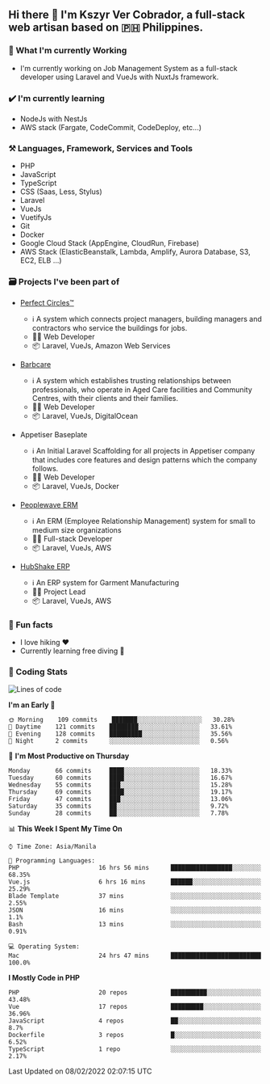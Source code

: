 ## Hi there 👋 I'm Kszyr Ver Cobrador, a full-stack web artisan based on 🇵🇭 Philippines.

### 🚀 What I'm currently Working

- I'm currently working on Job Management System as a full-stack developer using Laravel and VueJs with NuxtJs framework.

### ✔️ I'm currently learning

- NodeJs with NestJs
- AWS stack (Fargate, CodeCommit, CodeDeploy, etc...)

### ⚒️ Languages, Framework, Services and Tools
- PHP
- JavaScript
- TypeScript
- CSS (Saas, Less, Stylus)
- Laravel
- VueJs
- VuetifyJs
- Git
- Docker
- Google Cloud Stack (AppEngine, CloudRun, Firebase)
- AWS Stack (ElasticBeanstalk, Lambda, Amplify, Aurora Database, S3, EC2, ELB ...)


### 🗃 Projects I've been part of

- <a href="https://perfectcircles.com.au/" target="_blank">Perfect Circles™</a>

  - ℹ️ A system which connects project managers, building managers and contractors who service the buildings for jobs.
  - 👨‍💻 Web Developer
  - 📦 Laravel, VueJs, Amazon Web Services

- <a href="https://appetiser.com.au/portfolio/barbcare" target="_blank">Barbcare</a>

  - ℹ️ A system which establishes trusting relationships between professionals, who operate in Aged Care facilities and Community Centres, with their clients and their families.
  - 👨‍💻 Web Developer
  - 📦 Laravel, VueJs, DigitalOcean

- Appetiser Baseplate

  - ℹ️ An Initial Laravel Scaffolding for all projects in Appetiser company that includes core features and design patterns which the company follows.
  - 👨‍💻 Web Developer
  - 📦 Laravel, VueJs, Docker

- <a href="https://peoplewave.co" target="_blank">Peoplewave ERM</a>

  - ℹ️ An ERM (Employee Relationship Management) system for small to medium size organizations
  - 👨‍💻 Full-stack Developer
  - 📦 Laravel, VueJs, AWS

- <a href="https://www.posbang.com/garment-erp" target="_blank">HubShake ERP</a>

  - ℹ️ An ERP system for Garment Manufacturing
  - 👨‍💻 Project Lead
  - 📦 Laravel, VueJs, AWS

### 🌴 Fun facts

- I love hiking ❤️
- Currently learning free diving 🥽

### 🌟 Coding Stats

<!-- WakaTime Stats -->

<!--START_SECTION:waka-->
![Lines of code](https://img.shields.io/badge/From%20Hello%20World%20I%27ve%20Written-424%20Thousand%20lines%20of%20code-blue)

**I'm an Early 🐤** 

```text
🌞 Morning    109 commits    ███████░░░░░░░░░░░░░░░░░░   30.28% 
🌆 Daytime    121 commits    ████████░░░░░░░░░░░░░░░░░   33.61% 
🌃 Evening    128 commits    █████████░░░░░░░░░░░░░░░░   35.56% 
🌙 Night      2 commits      ░░░░░░░░░░░░░░░░░░░░░░░░░   0.56%

```
📅 **I'm Most Productive on Thursday** 

```text
Monday       66 commits     ████░░░░░░░░░░░░░░░░░░░░░   18.33% 
Tuesday      60 commits     ████░░░░░░░░░░░░░░░░░░░░░   16.67% 
Wednesday    55 commits     ███░░░░░░░░░░░░░░░░░░░░░░   15.28% 
Thursday     69 commits     ████░░░░░░░░░░░░░░░░░░░░░   19.17% 
Friday       47 commits     ███░░░░░░░░░░░░░░░░░░░░░░   13.06% 
Saturday     35 commits     ██░░░░░░░░░░░░░░░░░░░░░░░   9.72% 
Sunday       28 commits     ██░░░░░░░░░░░░░░░░░░░░░░░   7.78%

```


📊 **This Week I Spent My Time On** 

```text
⌚︎ Time Zone: Asia/Manila

💬 Programming Languages: 
PHP                      16 hrs 56 mins      █████████████████░░░░░░░░   68.35% 
Vue.js                   6 hrs 16 mins       ██████░░░░░░░░░░░░░░░░░░░   25.29% 
Blade Template           37 mins             ░░░░░░░░░░░░░░░░░░░░░░░░░   2.55% 
JSON                     16 mins             ░░░░░░░░░░░░░░░░░░░░░░░░░   1.1% 
Bash                     13 mins             ░░░░░░░░░░░░░░░░░░░░░░░░░   0.91%

💻 Operating System: 
Mac                      24 hrs 47 mins      █████████████████████████   100.0%

```

**I Mostly Code in PHP** 

```text
PHP                      20 repos            ██████████░░░░░░░░░░░░░░░   43.48% 
Vue                      17 repos            █████████░░░░░░░░░░░░░░░░   36.96% 
JavaScript               4 repos             ██░░░░░░░░░░░░░░░░░░░░░░░   8.7% 
Dockerfile               3 repos             █░░░░░░░░░░░░░░░░░░░░░░░░   6.52% 
TypeScript               1 repo              ░░░░░░░░░░░░░░░░░░░░░░░░░   2.17%

```



 Last Updated on 08/02/2022 02:07:15 UTC
<!--END_SECTION:waka-->
